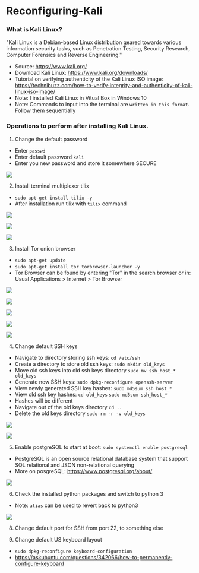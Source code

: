 # Reconfiguring-Kali

### What is Kali Linux?

"Kali Linux is a Debian-based Linux distribution geared towards various information security tasks, such as Penetration Testing, Security Research, Computer Forensics and Reverse Engineering." 

* Source: https://www.kali.org/ 
* Download Kali Linux: https://www.kali.org/downloads/
* Tutorial on verifying authenticity of the Kali Linux ISO image: https://technibuzz.com/how-to-verify-integrity-and-authenticity-of-kali-linux-iso-image/ 
* Note: I installed Kali Linux in Vitual Box in Windows 10
* Note: Commands to input into the terminal are `written in this format`. Follow them sequentially

### Operations to perform after installing Kali Linux. 

1. Change the default password 
* Enter `passwd`
* Enter default password `kali`
* Enter you new password and store it somewhere SECURE

![](Images/changingDefaultPassword.png)

2. Install terminal multiplexer tilix
* `sudo apt-get install tilix -y`
* After installation run tilix with `tilix` command 

![](Images/installingTilix.png)

![](Images/runningTilix.png)

![](Images/tilixMultiplexer.png)

3. Install Tor onion browser
* `sudo apt-get update`
* `sudo apt-get install tor torbrowser-launcher -y`
* Tor Browser can be found by entering "Tor" in the search browser or in: Usual Applications > Internet > Tor Browser

![](Images/installingTor.png)

![](Images/torLocation.png)

![](Images/downloadingTor.png)

![](Images/downloadingTor2.png)

![](Images/torBrowser.png)


4. Change default SSH keys
* Navigate to directory storing ssh keys: `cd /etc/ssh`
* Create a directory to store old ssh keys: `sudo mkdir old_keys`
* Move old ssh keys into old ssh keys directory `sudo mv ssh_host_* old_keys`
* Generate new SSH keys: `sudo dpkg-reconfigure openssh-server`
* View newly generated SSH key hashes: `sudo md5sum ssh_host_*`
* View old ssh key hashes: `cd old_keys` `sudo md5sum ssh_host_*`
* Hashes will be different
* Navigate out of the old keys directory `cd ..`
* Delete the old keys directory `sudo rm -r -v old_keys`

![](Images/changingSSH.png)

![](Images/changingSSH2.png)

5. Enable postgreSQL to start at boot: `sudo systemctl enable postgresql`
* PostgreSQL is an open source relational database system that support SQL relational and JSON non-relational querying  
* More on posgreSQL: https://www.postgresql.org/about/ 

![](Images/postgreSQL.png)

6. Check the installed python packages and switch to python 3
* Note: `alias` can be used to revert back to python3

![](Images/python3Switch.png)


8. Change default port for SSH from port 22, to something else 

7. Change default US keyboard layout 
* `sudo dpkg-reconfigure keyboard-configuration`
* https://askubuntu.com/questions/342066/how-to-permanently-configure-keyboard

